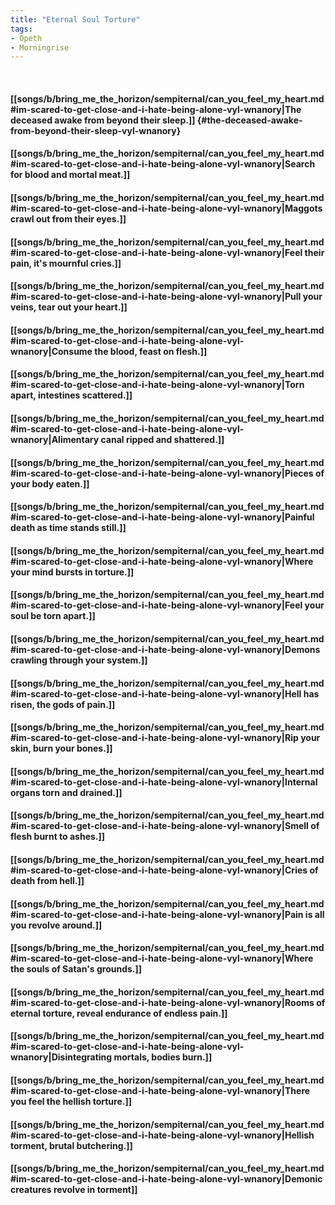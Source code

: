 ```yaml
---
title: "Eternal Soul Torture"
tags:
- Opeth
- Morningrise
---
```

&nbsp;
#### [[songs/b/bring_me_the_horizon/sempiternal/can_you_feel_my_heart.md#im-scared-to-get-close-and-i-hate-being-alone-vyl-wnanory|The deceased awake from beyond their sleep.]] {#the-deceased-awake-from-beyond-their-sleep-vyl-wnanory}
#### [[songs/b/bring_me_the_horizon/sempiternal/can_you_feel_my_heart.md#im-scared-to-get-close-and-i-hate-being-alone-vyl-wnanory|Search for blood and mortal meat.]]
#### [[songs/b/bring_me_the_horizon/sempiternal/can_you_feel_my_heart.md#im-scared-to-get-close-and-i-hate-being-alone-vyl-wnanory|Maggots crawl out from their eyes.]]
#### [[songs/b/bring_me_the_horizon/sempiternal/can_you_feel_my_heart.md#im-scared-to-get-close-and-i-hate-being-alone-vyl-wnanory|Feel their pain, it's mournful cries.]]
#### [[songs/b/bring_me_the_horizon/sempiternal/can_you_feel_my_heart.md#im-scared-to-get-close-and-i-hate-being-alone-vyl-wnanory|Pull your veins, tear out your heart.]]
#### [[songs/b/bring_me_the_horizon/sempiternal/can_you_feel_my_heart.md#im-scared-to-get-close-and-i-hate-being-alone-vyl-wnanory|Consume the blood, feast on flesh.]]
#### [[songs/b/bring_me_the_horizon/sempiternal/can_you_feel_my_heart.md#im-scared-to-get-close-and-i-hate-being-alone-vyl-wnanory|Torn apart, intestines scattered.]]
#### [[songs/b/bring_me_the_horizon/sempiternal/can_you_feel_my_heart.md#im-scared-to-get-close-and-i-hate-being-alone-vyl-wnanory|Alimentary canal ripped and shattered.]]
#### [[songs/b/bring_me_the_horizon/sempiternal/can_you_feel_my_heart.md#im-scared-to-get-close-and-i-hate-being-alone-vyl-wnanory|Pieces of your body eaten.]]
#### [[songs/b/bring_me_the_horizon/sempiternal/can_you_feel_my_heart.md#im-scared-to-get-close-and-i-hate-being-alone-vyl-wnanory|Painful death as time stands still.]]
#### [[songs/b/bring_me_the_horizon/sempiternal/can_you_feel_my_heart.md#im-scared-to-get-close-and-i-hate-being-alone-vyl-wnanory|Where your mind bursts in torture.]]
#### [[songs/b/bring_me_the_horizon/sempiternal/can_you_feel_my_heart.md#im-scared-to-get-close-and-i-hate-being-alone-vyl-wnanory|Feel your soul be torn apart.]]
#### [[songs/b/bring_me_the_horizon/sempiternal/can_you_feel_my_heart.md#im-scared-to-get-close-and-i-hate-being-alone-vyl-wnanory|Demons crawling through your system.]]
#### [[songs/b/bring_me_the_horizon/sempiternal/can_you_feel_my_heart.md#im-scared-to-get-close-and-i-hate-being-alone-vyl-wnanory|Hell has risen, the gods of pain.]]
#### [[songs/b/bring_me_the_horizon/sempiternal/can_you_feel_my_heart.md#im-scared-to-get-close-and-i-hate-being-alone-vyl-wnanory|Rip your skin, burn your bones.]]
#### [[songs/b/bring_me_the_horizon/sempiternal/can_you_feel_my_heart.md#im-scared-to-get-close-and-i-hate-being-alone-vyl-wnanory|Internal organs torn and drained.]]
#### [[songs/b/bring_me_the_horizon/sempiternal/can_you_feel_my_heart.md#im-scared-to-get-close-and-i-hate-being-alone-vyl-wnanory|Smell of flesh burnt to ashes.]]
#### [[songs/b/bring_me_the_horizon/sempiternal/can_you_feel_my_heart.md#im-scared-to-get-close-and-i-hate-being-alone-vyl-wnanory|Cries of death from hell.]]
#### [[songs/b/bring_me_the_horizon/sempiternal/can_you_feel_my_heart.md#im-scared-to-get-close-and-i-hate-being-alone-vyl-wnanory|Pain is all you revolve around.]]
#### [[songs/b/bring_me_the_horizon/sempiternal/can_you_feel_my_heart.md#im-scared-to-get-close-and-i-hate-being-alone-vyl-wnanory|Where the souls of Satan's grounds.]]
#### [[songs/b/bring_me_the_horizon/sempiternal/can_you_feel_my_heart.md#im-scared-to-get-close-and-i-hate-being-alone-vyl-wnanory|Rooms of eternal torture, reveal endurance of endless pain.]]
#### [[songs/b/bring_me_the_horizon/sempiternal/can_you_feel_my_heart.md#im-scared-to-get-close-and-i-hate-being-alone-vyl-wnanory|Disintegrating mortals, bodies burn.]]
#### [[songs/b/bring_me_the_horizon/sempiternal/can_you_feel_my_heart.md#im-scared-to-get-close-and-i-hate-being-alone-vyl-wnanory|There you feel the hellish torture.]]
#### [[songs/b/bring_me_the_horizon/sempiternal/can_you_feel_my_heart.md#im-scared-to-get-close-and-i-hate-being-alone-vyl-wnanory|Hellish torment, brutal butchering.]]
#### [[songs/b/bring_me_the_horizon/sempiternal/can_you_feel_my_heart.md#im-scared-to-get-close-and-i-hate-being-alone-vyl-wnanory|Demonic creatures revolve in torment]]

